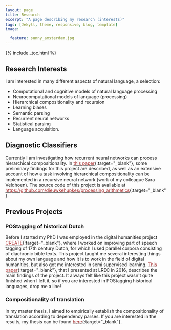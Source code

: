 ```yaml
---
layout: page
title: Research
excerpt: "A page describing my research (interests)"
tags: [Jekyll, theme, responsive, blog, template]
image:

  feature: sunny_amsterdam.jpg
---
```


{% include _toc.html %}

## Research Interests

I am interested in many different aspects of natural language, a selection:

- Computational and cognitive models of natural language processing
- Neurocomputational models of language (processing)
- Hierarchical compositionality and recursion
- Learning biases
- Semantic parsing
- Recurrent neural networks
- Statistical parsing
- Language acquisition.


## Diagnostic Classifiers

Currently I am investigating how recurrent neural networks can process hierarchical compositionality. 
In [<font color="brown">this paper</font>](nips2016.pdf){:target="_blank"}, some preliminary findings for this project are described, as well as an extensive account of how a task involving hierarchical compositionality can be implemented in a recursive neural network (work of my colleague Sara Veldhoen).
The source code of this project is available at [<font color="brown">https://github.com/dieuwkehupkes/processing_arithmetics</font>](https://github.com/dieuwkehupkes/processing_arithmetics){:target="_blank"}.

## Previous Projects


### POStagging of historical Dutch

Before I started my PhD I was employed in the digital humanities project [<font color="brown">CREATE</font>](http://www.create.humanities.uva.nl/){:target="_blank"}, where I worked on improving part of speech tagging of 17th century Dutch, for which I used parallel corpora consisting of diachronic bible texts.
This project taught me several interesting things about my own language and how it is to work in the field of digital humanities, but also got me interested in semi supervised learning.
[<font color="brown">This paper</font>](LREC2016.pdf){:target="_blank"}, that I presented at LREC in 2016, describes the main findings of the project.
It always felt like this project wasn't quite finished when I left it, so if you are interested in POStagging historical languages, drop me a line!

### Compositionality of translation

In my master thesis, I aimed to empirically establish the compositionality of translation according to dependency parses. If you are interested in the results, my thesis can be found [<font color="brown">here</font>](thesis.pdf){:target="_blank"}.
